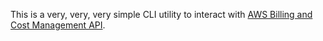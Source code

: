 This is a very, very, very simple CLI utility to interact with [AWS Billing and Cost Management API](https://docs.aws.amazon.com/awsaccountbilling/latest/aboutv2/using-ppslong.html).
